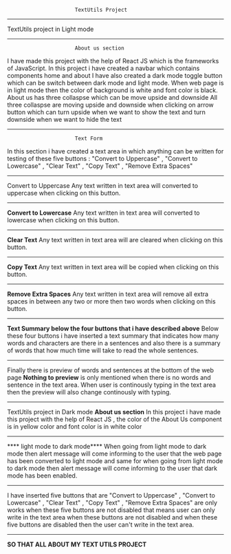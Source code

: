                           TextUtils Project
_______________________________________________________________________________________
TextUtils project in Light mode 
_______________________________________________________________________________________
                          About us section
I have made this project with the help of React JS which is the frameworks of JavaScript.
In this project i have created a navbar which contains components home and about 
I have also created a dark mode toggle button which can be switch between dark mode and
light mode. When web page is in light mode then the color of background is white and 
font color is black. About us has three collaspse which can be move upside and downside
All three collaspse are moving upside and downside when clicking on arrow button which can 
turn upside when we want to show the text and turn downside when we want to hide the text
_________________________________________________________________________________________
                          Text Form
 In this section i have created a text area in which anything can be written for testing 
 of these five buttons : "Convert to Uppercase" , "Convert to Lowercase" , "Clear Text" , 
 "Copy Text" , "Remove Extra Spaces" 
 _______________________________________________________________________________________
 Convert to Uppercase
 Any text written in text area will converted to uppercase when clicking on this button.
 _______________________________________________________________________________________
 **Convert to Lowercase**
 Any text written in text area will converted to lowercase when clicking on this button.
 ______________________________________________________________________________________
 **Clear Text**
 Any text written in text area will are cleared when clicking on this button.
 ______________________________________________________________________________________
 **Copy Text**
 Any text written in text area will be copied when clicking on this button.
 ______________________________________________________________________________________
 **Remove Extra Spaces**
 Any text written in text area will remove all extra spaces in between any two or 
 more then two words when clicking on this button.
________________________________________________________________________________________
**Text Summary below the four buttons that i have described above**
Below these four buttons i have inserted a text summary that indicates how many words 
and characters are there in a sentences and also there is a summary of words that how 
much time will take to read the whole sentences.
_______________________________________________________________________________________
Finally there is preview of words and sentences at the bottom of the web page 
**Nothing to preview** is only mentioned when there is no words and sentence
in the text area. When user is continously typing in the text area then the 
preview will also change continously with typing.
_______________________________________________________________________________________
TextUtils project in Dark mode
****About us section****
In this project i have made this project with the help of React JS , the color of the 
About Us component is in yellow color and font color is in white color 
______________________________________________________________________________________
**** light mode to dark mode**** 
When going from light mode to dark mode then alert message will come informing to the 
user that the web page has been converted to light mode and same for when going from
light mode to dark mode then alert message will come informing to the user that dark 
mode has been enabled.
____________________________________________________________________________________
I have inserted five buttons that are "Convert to Uppercase" , "Convert to Lowercase" , 
"Clear Text" ,  "Copy Text" , "Remove Extra Spaces" are only works when these five buttons
are not disabled that means user can only write in the text area when these buttons are
not disabled and when these five buttons are disabled then the user can't write in the 
text area.
_____________________________________________________________________________________

**SO THAT ALL ABOUT MY TEXT UTILS PROJECT**

